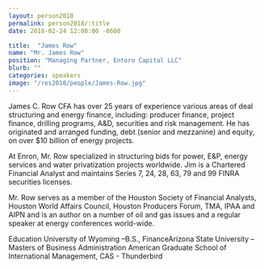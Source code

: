 ```yaml
---
layout: person2018
permalink: person2018/:title
date: 2018-02-24 12:00:00 -0600

title:  "James Row"
name: "Mr. James Row"
position: "Managing Partner, Entoro Capital LLC"
blurb: ""
categories: speakers
image: "/res2018/people/James-Row.jpg"
---
```


James C. Row CFA has over 25 years of experience various areas of deal structuring and energy finance, including: producer finance, project finance, drilling programs, A&D, securities and risk management. He has originated and arranged funding, debt (senior and mezzanine) and equity, on over $10 billion of energy projects. 

At Enron, Mr. Row specialized in structuring bids for power, E&P, energy services and water privatization projects worldwide. Jim is a Chartered Financial Analyst and maintains Series 7, 24, 28, 63, 79 and 99 FINRA securities licenses. 

Mr. Row serves as a member of the Houston Society of Financial Analysts, Houston World Affairs Council, Houston Producers Forum, TMA, IPAA and AIPN and is an author on a number of oil and gas issues and a regular speaker at energy conferences world-wide. 

Education
University of Wyoming –B.S., 
FinanceArizona State University – Masters of Business Administration
American Graduate School of International Management, CAS - Thunderbird